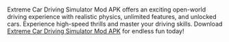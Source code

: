 # 
Extreme Car Driving Simulator Mod APK offers an exciting open-world driving experience with realistic physics, unlimited features, and unlocked cars. Experience high-speed thrills and master your driving skills. Download [Extreme Car Driving Simulator Mod APK](https://extremecardrivingsimulatorapk.com/) for endless fun today!
